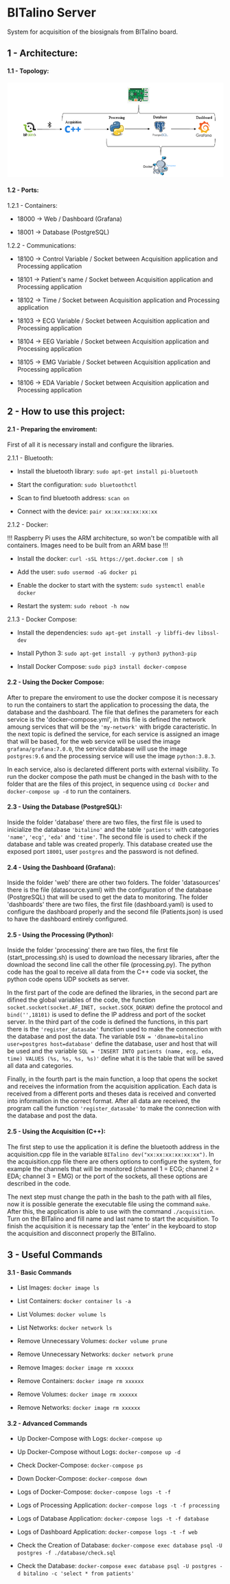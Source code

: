 # BITalino Server
System for acquisition of the biosignals from BITalino board.

## 1 - Architecture:

#### 1.1 - Topology:

![ScreenShot](https://github.com/wrfrohlich/BITalino_Server/blob/V1.0/figures/Topology.png)

#### 1.2 - Ports:
1.2.1 - Containers:

* 18000 -> Web / Dashboard (Grafana)

* 18001 -> Database (PostgreSQL)

1.2.2 - Communications:

* 18100 -> Control Variable / Socket between Acquisition application and Processing application

* 18101 -> Patient's name / Socket between Acquisition application and Processing application

* 18102 -> Time / Socket between Acquisition application and Processing application

* 18103 -> ECG Variable / Socket between Acquisition application and Processing application

* 18104 -> EEG Variable / Socket between Acquisition application and Processing application

* 18105 -> EMG Variable / Socket between Acquisition application and Processing application

* 18106 -> EDA Variable / Socket between Acquisition application and Processing application

## 2 - How to use this project:

#### 2.1 - Preparing the enviroment:
First of all it is necessary install and configure the libraries.

2.1.1 - Bluetooth:

* Install the bluetooth library: `sudo apt-get install pi-bluetooth`

* Start the configuration: `sudo bluetoothctl`

* Scan to find bluetooth address: `scan on`

* Connect with the device: `pair xx:xx:xx:xx:xx:xx`

2.1.2 - Docker:

!!! Raspberry Pi uses the ARM architecture, so won't be compatible with all containers. Images need to be built from an ARM base !!!

* Install the docker: `curl -sSL https://get.docker.com | sh`

* Add the user: `sudo usermod -aG docker pi`

* Enable the docker to start with the system: `sudo systemctl enable docker`

* Restart the system: `sudo reboot -h now`

2.1.3 - Docker Compose:

* Install the dependencies: `sudo apt-get install -y libffi-dev libssl-dev`

* Install Python 3: `sudo apt-get install -y python3 python3-pip`

* Install Docker Compose: `sudo pip3 install docker-compose`

#### 2.2 - Using the Docker Compose:

After to prepare the enviroment to use the docker compose it is necessary to run the containers to start the application to processing the data, the database and the dashboard. The file that defines the parameters for each service is the 'docker-compose.yml', in this file is defined the network amoung services that will be the `'my-network'` with brigde caracteristic. In the next topic is defined the service, for each service is assigned an image that will be based, for the web service will be used the image `grafana/grafana:7.0.0`, the service database will use the image `postgres:9.6` and the processing service will use the image `python:3.8.3`.

In each service, also is declareted different ports with external visibility. To run the docker compose the path must be changed in the bash with to the folder that are the files of this project, in sequence using `cd Docker` and `docker-compose up -d` to run the containers.

#### 2.3 - Using the Database (__PostgreSQL__):

Inside the folder 'database' there are two files, the first file is used to inicialize the database `'bitalino'` and the table `'patients'` with categories `'name'`, `'ecg'`, `'eda'` and `'time'`. The second file is used to check if the database and table was created properly. This database created use the exposed port `18001`, user `postgres` and the password is not defined.

#### 2.4 - Using the Dashboard (__Grafana__):

Inside the folder 'web' there are other two folders. The folder 'datasources' there is the file (datasource.yaml) with the configuration of the database (PostgreSQL) that will be used to get the data to monitoring. The folder 'dashboards' there are two files, the first file (dashboard.yaml) is used to configure the dashboard properly and the second file (Patients.json) is used to have the dashboard entirely configured.

#### 2.5 - Using the Processing (__Python__):

Inside the folder 'processing' there are two files, the first file (start_processing.sh) is used to download the necessary libraries, after the download the second line call the other file (processing.py). The python code has the goal to receive all data from the C++ code via socket, the python code opens UDP sockets as server.

In the first part of the code are defined the libraries, in the second part are difined the global variables of the code, the function `socket.socket(socket.AF_INET, socket.SOCK_DGRAM)` define the protocol and `bind('',18101)` is used to define the IP address and port of the socket server. In the third part of the code is defined the functions, in this part there is the `'register_datasabe'` function used to make the connection with the database and post the data. The variable `DSN = 'dbname=bitalino user=postgres host=database'` define the database, user and host that will be used and the variable `SQL = 'INSERT INTO patients (name, ecg, eda, time) VALUES (%s, %s, %s, %s)'` define what it is the table that will be saved all data and categories.

Finally, in the fourth part is the main function, a loop that opens the socket and receives the information from the acquisition application. Each data is received from a different ports and theses data is received and converted into information in the correct format. After all data are received, the program call the function `'register_datasabe'` to make the connection with the database and post the data.


#### 2.5 - Using the Acquisition (__C++__):

The first step to use the application it is define the bluetooth address in the acquisition.cpp file in the variable `BITalino dev("xx:xx:xx:xx:xx:xx")`. In the acquisition.cpp file there are others options to configure the system, for example the channels that will be monitored (channel 1 = ECG; channel 2 = EDA; channel 3 = EMG) or the port of the sockets, all these options are described in the code.

The next step must change the path in the bash to the path with all files, now it is possible generate the executable file using the command `make`. After this, the application is able to use with the command `./acquisition`. Turn on the BITalino and fill  name and last name to start the acquisition. To finish the acquisition it is necessary tap the 'enter' in the keyboard to stop the acquisition and disconnect properly the BITalino.

## 3 - Useful Commands

#### 3.1 - Basic Commands

* List Images: `docker image ls`

* List Containers: `docker container ls -a`

* List Volumes: `docker volume ls`

* List Networks: `docker network ls`

* Remove Unnecessary Volumes: `docker volume prune`

* Remove Unnecessary Networks: `docker network prune`

* Remove Images: `docker image rm xxxxxx`

* Remove Containers: `docker image rm xxxxxx`

* Remove Volumes: `docker image rm xxxxxx`

* Remove Networks: `docker image rm xxxxxx`

#### 3.2 - Advanced Commands
* Up Docker-Compose with Logs: `docker-compose up`

* Up Docker-Compose without Logs: `docker-compose up -d`

* Check Docker-Compose: `docker-compose ps`

* Down Docker-Compose: `docker-compose down`

* Logs of Docker-Compose: `docker-compose logs -t -f`

* Logs of Processing Application: `docker-compose logs -t -f processing`

* Logs of Database Application: `docker-compose logs -t -f database`

* Logs of Dashboard Application: `docker-compose logs -t -f web`

* Check the Creation of Database: `docker-compose exec database psql -U postgres -f ./database/check.sql`

* Check the Database: `docker-compose exec database psql -U postgres -d bitalino -c 'select * from patients'`
